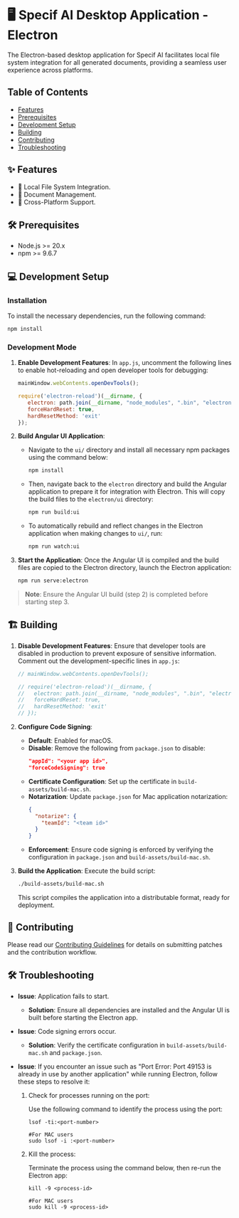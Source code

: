 # 🖥️ Specif AI Desktop Application - Electron

The Electron-based desktop application for Specif AI facilitates local file system integration for all generated documents, providing a seamless user experience across platforms.

## Table of Contents
- [Features](#features)
- [Prerequisites](#prerequisites)
- [Development Setup](#development-setup)
- [Building](#building)
- [Contributing](#contributing)
- [Troubleshooting](#troubleshooting)

## ✨ Features

- 📂 Local File System Integration.
- 📄 Document Management.
- 🚀 Cross-Platform Support.

## 🛠️ Prerequisites

- Node.js >= 20.x
- npm >= 9.6.7

## 💻 Development Setup

### Installation

To install the necessary dependencies, run the following command:

```bash
npm install
```

### Development Mode

1. **Enable Development Features**: In `app.js`, uncomment the following lines to enable hot-reloading and open developer tools for debugging:
   ```javascript
   mainWindow.webContents.openDevTools();

   require('electron-reload')(__dirname, {
      electron: path.join(__dirname, "node_modules", ".bin", "electron"),
      forceHardReset: true,
      hardResetMethod: 'exit'
   });
   ```

2. **Build Angular UI Application**: 
   - Navigate to the `ui/` directory and install all necessary npm packages using the command below:
     ```bash
     npm install
     ```
   - Then, navigate back to the `electron` directory and build the Angular application to prepare it for integration with Electron. This will copy the build files to the `electron/ui` directory:
     ```bash
     npm run build:ui
     ```
   - To automatically rebuild and reflect changes in the Electron application when making changes to `ui/`, run:
     ```bash
     npm run watch:ui
     ```

3. **Start the Application**: Once the Angular UI is compiled and the build files are copied to the Electron directory, launch the Electron application:
   ```bash
   npm run serve:electron
   ```

> **Note**: Ensure the Angular UI build (step 2) is completed before starting step 3.

## 🏗️ Building

1. **Disable Development Features**: Ensure that developer tools are disabled in production to prevent exposure of sensitive information. Comment out the development-specific lines in `app.js`:
   ```javascript
   // mainWindow.webContents.openDevTools();

   // require('electron-reload')(__dirname, {
   //   electron: path.join(__dirname, "node_modules", ".bin", "electron"),
   //   forceHardReset: true,
   //   hardResetMethod: 'exit'
   // });
   ```

2. **Configure Code Signing**:
   - **Default**: Enabled for macOS.
   - **Disable**: Remove the following from `package.json` to disable:
     ```json
     "appId": "<your app id>",
     "forceCodeSigning": true
     ```
   - **Certificate Configuration**: Set up the certificate in `build-assets/build-mac.sh`.
   - **Notarization**: Update `package.json` for Mac application notarization:
     ```json
     {
       "notarize": {        
         "teamId": "<team id>"      
       }
     }
     ```
   - **Enforcement**: Ensure code signing is enforced by verifying the configuration in `package.json` and `build-assets/build-mac.sh`.

3. **Build the Application**: Execute the build script:
   ```bash
   ./build-assets/build-mac.sh
   ```
   This script compiles the application into a distributable format, ready for deployment.

## 🤝 Contributing

Please read our [Contributing Guidelines](../CONTRIBUTING.md) for details on submitting patches and the contribution workflow.

## 🛠️ Troubleshooting

- **Issue**: Application fails to start.
  - **Solution**: Ensure all dependencies are installed and the Angular UI is built before starting the Electron app.

- **Issue**: Code signing errors occur.
  - **Solution**: Verify the certificate configuration in `build-assets/build-mac.sh` and `package.json`.

- **Issue**: If you encounter an issue such as "Port Error: Port 49153 is already in use by another application" while running Electron, follow these steps to resolve it:

   1. Check for processes running on the port:

      Use the following command to identify the process using the port:
      ```
      lsof -ti:<port-number>

      #For MAC users
      sudo lsof -i :<port-number>
      ```
     
   2. Kill the process:

      Terminate the process using the command below, then re-run the Electron app:
      ```
      kill -9 <process-id>
      
      #For MAC users
      sudo kill -9 <process-id>
      ```